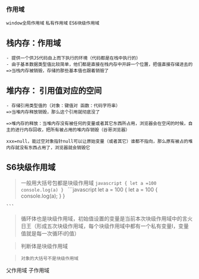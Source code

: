 ### **作用域**

`window全局作用域`
`私有作用域`
`ES6块级作用域`

## 栈内存：作用域
    - 提供一个供JS代码自上而下执行的环境（代码都是在栈中执行的）
    - 由于基本数据类型值比较简单，他们都是直接在栈内存中开辟一个位置，把值直接存储进去的
    =>当栈内存被销毁，存储的那些基本值也跟着销毁了

## 堆内存： 引用值对应的空间
    - 存储引用类型值的（对象：键值对 函数：代码字符串）
    =>当堆内存释放销毁，那么这个引用就彻底没了

    =>堆内存的释放：当堆内存没有被任何的变量或者其它东西所占用，浏览器会在空闲的时候，自主的进行内存回收，把所有被占用的堆内存销毁（谷哥浏览器）

    xxx=null，能过空对象指针null可以让原始变量（或者其它）谁都不指向，那么原有被占的堆内存就没有东西占用了，浏览器就会销毁它


## S6块级作用域
   > 一般用大括号包都是块级作用域
      ```javascript
       {
       let a =100
       console.log(a)
       }
    ```
    ```javascript
    let a = 100
    {
    let a = 100
        {
        console.log(a);
        }
    }

    ```
   > 循环体也是块级作用域，初始值设置的变量是当前本次块级作用域中的言火日王（形成五次块级作用域，每个块级作用域中都有一个私有变量I，变量值就是每一次循环i的值）

   > 判断体是块级作用域

   >`对象的大括号不是块级作用域`


父作用域
子作用域

